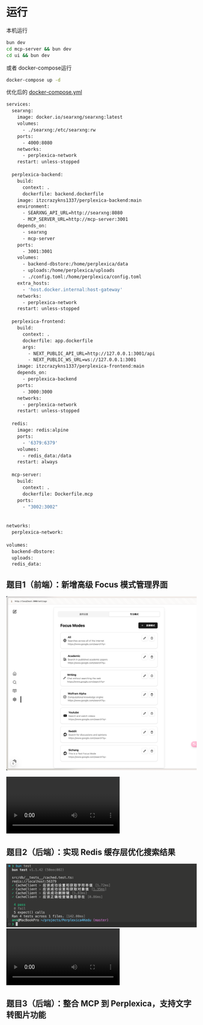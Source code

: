 # 运行

本机运行

```bash
bun dev
cd mcp-server && bun dev
cd ui && bun dev
```

或者 docker-compose运行

```bash
docker-compose up -d
```

优化后的 [docker-compose.yml](docker-compose.yml)

```bash
services:
  searxng:
    image: docker.io/searxng/searxng:latest
    volumes:
      - ./searxng:/etc/searxng:rw
    ports:
      - 4000:8080
    networks:
      - perplexica-network
    restart: unless-stopped

  perplexica-backend:
    build:
      context: .
      dockerfile: backend.dockerfile
    image: itzcrazykns1337/perplexica-backend:main
    environment:
      - SEARXNG_API_URL=http://searxng:8080
      - MCP_SERVER_URL=http://mcp-server:3001
    depends_on:
      - searxng
      - mcp-server
    ports:
      - 3001:3001
    volumes:
      - backend-dbstore:/home/perplexica/data
      - uploads:/home/perplexica/uploads
      - ./config.toml:/home/perplexica/config.toml
    extra_hosts:
      - 'host.docker.internal:host-gateway'
    networks:
      - perplexica-network
    restart: unless-stopped

  perplexica-frontend:
    build:
      context: .
      dockerfile: app.dockerfile
      args:
        - NEXT_PUBLIC_API_URL=http://127.0.0.1:3001/api
        - NEXT_PUBLIC_WS_URL=ws://127.0.0.1:3001
    image: itzcrazykns1337/perplexica-frontend:main
    depends_on:
      - perplexica-backend
    ports:
      - 3000:3000
    networks:
      - perplexica-network
    restart: unless-stopped

  redis:
    image: redis:alpine
    ports:
      - '6379:6379'
    volumes:
      - redis_data:/data
    restart: always

  mcp-server:
    build:
      context: .
      dockerfile: Dockerfile.mcp
    ports:
      - "3002:3002"


networks:
  perplexica-network:

volumes:
  backend-dbstore:
  uploads:
  redis_data:

```

## 题目1（前端）：新增高级 Focus 模式管理界面

![image](docs/image.png)

<video src="https://github.com/sichang824/Perplexica4Kedu/blob/master/docs/Screen%20Recording%202024-12-24%20at%2015.47.49.mov" controls="controls" style="max-width: 730px;">
</video>

## 题目2（后端）：实现 Redis 缓存层优化搜索结果

![image](docs/image1.png)
<video src="https://github.com/sichang824/Perplexica4Kedu/blob/master/docs/Screen%20Recording%202024-12-24%20at%2016.20.35.mov" controls="controls" style="max-width: 730px;">
</video>

## 题目3（后端）：整合 MCP 到 Perplexica，支持文字转图片功能
